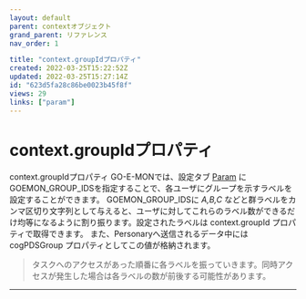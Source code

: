 ```yaml
---
layout: default
parent: contextオブジェクト
grand_parent: リファレンス
nav_order: 1

title: "context.groupIdプロパティ"
created: 2022-03-25T15:22:52Z
updated: 2022-03-25T15:27:14Z
id: "623d5fa28c86be0023b45f8f"
views: 29
links: ["param"]
---
```


# context.groupIdプロパティ

context.groupIdプロパティ
GO-E-MONでは、設定タブ [Param](Param/) に GOEMON_GROUP_IDSを指定することで、各ユーザにグループを示すラベルを設定することができます。
GOEMON_GROUP_IDSに *A,B,C* などと群ラベルをカンマ区切り文字列として与えると、ユーザに対してこれらのラベル数ができるだけ均等になるように割り振ります。設定されたラベルは context.groupId プロパティで取得できます。
また、Personaryへ送信されるデータ中には cogPDSGroup プロパティとしてこの値が格納されます。

> タスクへのアクセスがあった順番に各ラベルを振っていきます。同時アクセスが発生した場合は各ラベルの数が前後する可能性があります。



---
